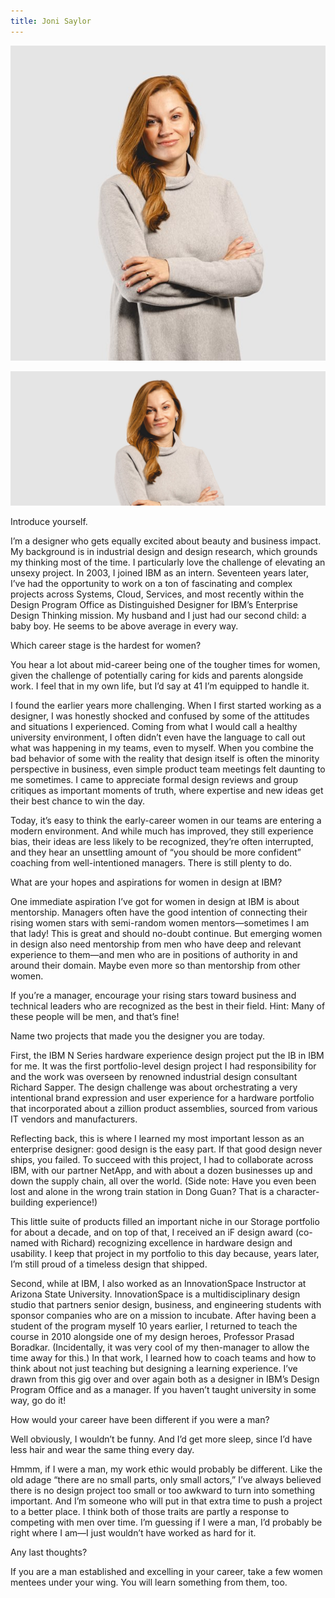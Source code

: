 ```yaml
---
title: Joni Saylor
---
```


<grid classname="background-bleed">
<column lg="16">

<art-direction>

![Joni Saylor card image](./608x608.jpg)

![Joni Saylor hero image](./2624x1120.jpg)

</art-direction>

<community-lead name="Joni Saylor" position="Distinguished Designer" department="TBD"></community-lead>

</column>
</grid>

<grid className="community__grid" background="gray-10">
<column sm="3" md="3" lg="3">

<span className="community__prompt">Introduce yourself.</span>

</column>

<column md="6" lg="8" offset_lg="1">

I’m a designer who gets equally excited about beauty and business impact. My background is in industrial design and design research, which grounds my thinking most of the time. I particularly love the challenge of elevating an unsexy project. In 2003, I joined IBM as an intern. Seventeen years later, I’ve had the opportunity to work on a ton of fascinating and complex projects across Systems, Cloud, Services, and most recently within the Design Program Office as Distinguished Designer for IBM’s Enterprise Design Thinking mission. My husband and I just had our second child: a baby boy. He seems to be above average in every way.

</column>
</grid>

<grid className="community__grid" background="gray-10">
<column sm="3" md="3" lg="3">

<span className="community__prompt">Which career stage is the hardest for women?</span>

</column>

<column md="6" lg="8" offset_lg="1">

You hear a lot about mid-career being one of the tougher times for women, given the challenge of potentially caring for kids and parents alongside work. I feel that in my own life, but I’d say at 41 I’m equipped to handle it.

I found the earlier years more challenging. When I first started working as a designer, I was honestly shocked and confused by some of the attitudes and situations I experienced. Coming from what I would call a healthy university environment, I often didn’t even have the language to call out what was happening in my teams, even to myself. When you combine the bad behavior of some with the reality that design itself is often the minority perspective in business, even simple product team meetings felt daunting to me sometimes. I came to appreciate formal design reviews and group critiques as important moments of truth, where expertise and new ideas get their best chance to win the day.

Today, it’s easy to think the early-career women in our teams are entering a modern environment. And while much has improved, they still experience bias, their ideas are less likely to be recognized, they’re often interrupted, and they hear an unsettling amount of “you should be more confident” coaching from well-intentioned managers. There is still plenty to do.

</column>
</grid>

<grid className="community__grid" background="gray-10">
<column sm="3" md="3" lg="3">

<span className="community__prompt">What are your hopes and aspirations for women in design at IBM?</span>

</column>

<column md="6" lg="8" offset_lg="1">

One immediate aspiration I’ve got for women in design at IBM is about mentorship. Managers often have the good intention of connecting their rising women stars with semi-random women mentors—sometimes I am that lady! This is great and should no-doubt continue. But emerging women in design also need mentorship from men who have deep and relevant experience to them—and men who are in positions of authority in and around their domain. Maybe even more so than mentorship from other women. 

If you’re a manager, encourage your rising stars toward business and technical leaders who are recognized as the best in their field. Hint: Many of these people will be men, and that’s fine!

</column>
</grid>

<grid className="community__grid" background="gray-10">
<column sm="3" md="3" lg="3">

<span className="community__prompt">Name two projects that made you the designer you are today.</span>

</column>

<column md="6" lg="8" offset_lg="1">

First, the IBM N Series hardware experience design project put the IB in IBM for me. It was the first portfolio-level design project I had responsibility for and the work was overseen by renowned industrial design consultant Richard Sapper. The design challenge was about orchestrating a very intentional brand expression and user experience for a hardware portfolio that incorporated about a zillion product assemblies, sourced from various IT vendors and manufacturers.  

Reflecting back, this is where I learned my most important lesson as an enterprise designer: good design is the easy part. If that good design never ships, you failed. To succeed with this project, I had to collaborate across IBM, with our partner NetApp, and with about a dozen businesses up and down the supply chain, all over the world. (Side note: Have you even been lost and alone in the wrong train station in Dong Guan? That is a character-building experience!)

This little suite of products filled an important niche in our Storage portfolio for about a decade, and on top of that, I received an iF design award (co-named with Richard) recognizing excellence in hardware design and usability. I keep that project in my portfolio to this day because, years later, I’m still proud of a timeless design that shipped.

Second, while at IBM, I also worked as an InnovationSpace Instructor at Arizona State University. InnovationSpace is a multidisciplinary design studio that partners senior design, business, and engineering students with sponsor companies who are on a mission to incubate. After having been a student of the program myself 10 years earlier, I returned to teach the course in 2010 alongside one of my design heroes, Professor Prasad Boradkar. (Incidentally, it was very cool of my then-manager to allow the time away for this.) In that work, I learned how to coach teams and how to think about not just teaching but designing a learning experience. I’ve drawn from this gig over and over again both as a designer in IBM’s Design Program Office and as a manager. If you haven’t taught university in some way, go do it!

</column>
</grid>

<grid className="community__grid" background="gray-10">
<column sm="3" md="3" lg="3">

<span className="community__prompt">How would your career have been different if you were a man?</span>

</column>

<column md="6" lg="8" offset_lg="1">

Well obviously, I wouldn’t be funny. And I’d get more sleep, since I’d have less hair and wear the same thing every day. 

Hmmm, if I were a man, my work ethic would probably be different. Like the old adage “there are no small parts, only small actors,” I’ve always believed there is no design project too small or too awkward to turn into something important. And I’m someone who will put in that extra time to push a project to a better place. I think both of those traits are partly a response to competing with men over time. I’m guessing if I were a man, I’d probably be right where I am—I just wouldn’t have worked as hard for it. 

</column>
</grid>

<grid className="community__grid" background="gray-10">
<column sm="3" md="3" lg="3">

<span className="community__prompt">Any last thoughts?</span>

</column>

<column md="6" lg="8" offset_lg="1">

If you are a man established and excelling in your career, take a few women mentees under your wing. You will learn something from them, too. 

</column>
</grid>

